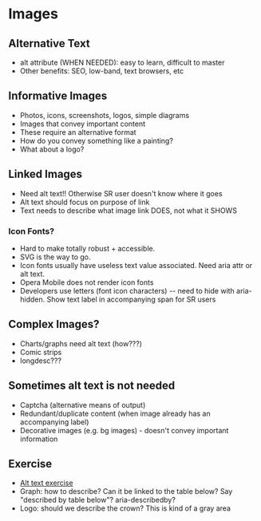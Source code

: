 # Images

## Alternative Text
- alt attribute (WHEN NEEDED): easy to learn, difficult to master
- Other benefits: SEO, low-band, text browsers, etc

## Informative Images
- Photos, icons, screenshots, logos, simple diagrams
- Images that convey important content
- These require an alternative format
- How do you convey something like a painting?
- What about a logo?

## Linked Images
- Need alt text!! Otherwise SR user doesn't know where it goes
- Alt text should focus on purpose of link
- Text needs to describe what image link DOES, not what it SHOWS

### Icon Fonts?
- Hard to make totally robust + accessible.
- SVG is the way to go.
- Icon fonts usually have useless text value associated. Need aria attr or alt text.
- Opera Mobile does not render icon fonts
- Developers use letters (font icon characters) -- need to hide with aria-hidden. Show text label in accompanying span for SR users

## Complex Images?
- Charts/graphs need alt text (how???)
- Comic strips
- longdesc???

## Sometimes alt text is not needed
- Captcha (alternative means of output)
- Redundant/duplicate content (when image already has an accompanying label)
- Decorative images (e.g. bg images) - doesn't convey important information

## Exercise
- [Alt text exercise](images_exercise.JPG)
- Graph: how to describe? Can it be linked to the table below? Say "described by table below"? aria-describedby?
- Logo: should we describe the crown? This is kind of a gray area
